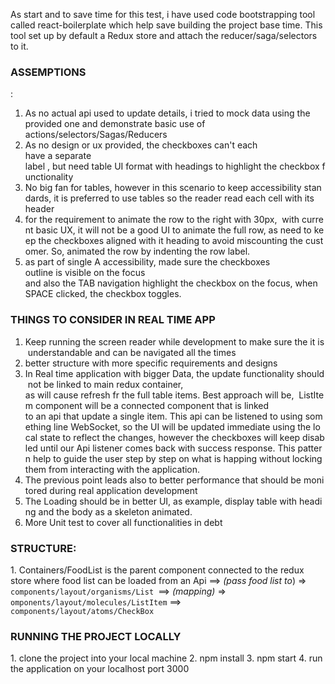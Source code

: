 As start and to save time for this test, i have used code bootstrapping tool called react-boilerplate which help save building the project base time. This tool set up by default a Redux store and attach the reducer/saga/selectors to it.

<h3>ASSEMPTIONS</h3>:
<ol>
    <li>As no actual api used to update details, i tried to mock data using the provided one and demonstrate basic use of actions/selectors/Sagas/Reducers</li>
    <li>As no design or ux provided, the checkboxes can't each have a separate label , but need table UI format with headings to highlight the checkbox functionality</li>
    <li>No big fan for tables, however in this scenario to keep accessibility standards, it is preferred to use tables so the reader read each cell with its header</li>
    <li>for the requirement to animate the row to the right with 30px,  with current basic UX, it will not be a good UI to animate the full row, as need to keep the checkboxes aligned with it heading to avoid miscounting the customer. So, animated the row by indenting the row label.</li>
    <li>as part of single A accessibility, made sure the checkboxes outline is visible on the focus and also the TAB navigation highlight the checkbox on the focus, when SPACE clicked, the checkbox toggles.</li>
</ol>

<h3>THINGS TO CONSIDER IN REAL TIME APP</h3>
<ol>
<li>Keep running the screen reader while development to make sure the it is understandable and can be navigated all the times</li>
<li>better structure with more specific requirements and designs</li>
<li>In Real time application with bigger Data, the update functionality should not be linked to main redux container, as will cause refresh fr the full table items. Best approach will be,  ListItem component will be a connected component that is linked to an api that update a single item. This api can be listened to using something line WebSocket, so the UI will be updated immediate using the local state to reflect the changes, however the checkboxes will keep disabled until our Api listener comes back with success response. This pattern help to guide the user step by step on what is happing without locking them from interacting with the application.</li>
<li>The previous point leads also to better performance that should be monitored during real application development</li>
<li>The Loading should be in better UI, as example, display table with heading and the body as a skeleton animated. </li>
<li>More Unit test to cover all functionalities in debt</li>

</ol>

<h3>STRUCTURE:</h3>
1. Containers/FoodList is the parent component connected to the redux store where food list can be loaded from an Api ==> <em>(pass food list to</em>) => <code>components/layout/organisms/List </code>==> <em>(mapping)</em> => <code>omponents/layout/molecules/ListItem</code> ==> <code>components/layout/atoms/CheckBox</code>

<h3>RUNNING THE PROJECT LOCALLY</h3>
1. clone the project into your local machine
2. npm install
3. npm start
4. run the application on your localhost port 3000
